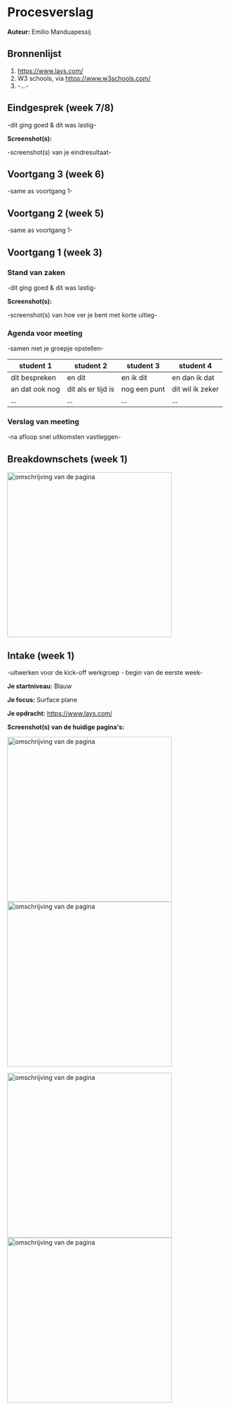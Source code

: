 # Procesverslag
**Auteur:** Emilio Manduapessij





## Bronnenlijst
1. https://www.lays.com/
2. W3 schools, via https://www.w3schools.com/
3. -...-



## Eindgesprek (week 7/8)

-dit ging goed & dit was lastig-

**Screenshot(s):**

-screenshot(s) van je eindresultaat-



## Voortgang 3 (week 6)

-same as voortgang 1-



## Voortgang 2 (week 5)

-same as voortgang 1-



## Voortgang 1 (week 3)

### Stand van zaken

-dit ging goed & dit was lastig-

**Screenshot(s):**

-screenshot(s) van hoe ver je bent met korte uitleg-

### Agenda voor meeting

-samen met je groepje opstellen-

| student 1      | student 2          | student 3    | student 4        |
| ---            | ---                | ---          | ---              |
| dit bespreken  | en dit             | en ik dit    | en dan ik dat    |
| an dat ook nog | dit als er tijd is | nog een punt | dit wil ik zeker |
| ...            | ...                | ...          | ...              |

### Verslag van meeting

-na afloop snel uitkomsten vastleggen-



## Breakdownschets (week 1)

<p>
  
<img src="images/breakdown.jpg" width="375px" alt="omschrijving van de pagina">

<p/>


## Intake (week 1)
-uitwerken voor de kick-off werkgroep - begin van de eerste week-

**Je startniveau:** Blauw

**Je focus:** Surface plane

**Je opdracht:** https://www.lays.com/

**Screenshot(s) van de huidige pagina's:**

<p>
  
<img src="images/homescreen1.jpg" width="375px" alt="omschrijving van de pagina">
<img src="images/homescreen2.jpg" width="375px" alt="omschrijving van de pagina">

<p/>

<p>
  
<img src="images/homescreen3.jpg" width="375px" alt="omschrijving van de pagina">
<img src="images/homescreen4.jpg" width="375px" alt="omschrijving van de pagina">

<p/>


